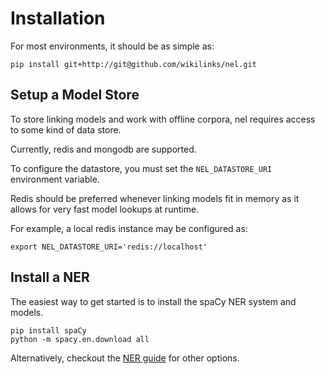 # Installation

For most environments, it should be as simple as:

```
pip install git+http://git@github.com/wikilinks/nel.git
```

## Setup a Model Store

To store linking models and work with offline corpora, nel requires access to some kind of data store.

Currently, redis and mongodb are supported.

To configure the datastore, you must set the `NEL_DATASTORE_URI` environment variable.

Redis should be preferred whenever linking models fit in memory as it allows for very fast model lookups at runtime.

For example, a local redis instance may be configured as:
```
export NEL_DATASTORE_URI='redis://localhost'
```

## Install a NER

The easiest way to get started is to install the spaCy NER system and models.

```
pip install spaCy
python -m spacy.en.download all
```

Alternatively, checkout the [NER guide](guides/ner.md) for other options.
